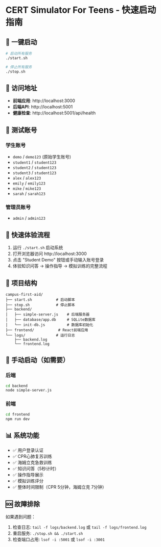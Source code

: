 # CERT Simulator For Teens - 快速启动指南

## 🚀 一键启动

```bash
# 启动所有服务
./start.sh

# 停止所有服务  
./stop.sh
```

## 📱 访问地址

- **前端应用**: http://localhost:3000
- **后端API**: http://localhost:5001
- **健康检查**: http://localhost:5001/api/health

## 🔐 测试账号

### 学生账号
- `demo` / `demo123` (原始学生账号)
- `student1` / `student123`
- `student2` / `student123` 
- `student3` / `student123`
- `alex` / `alex123`
- `emily` / `emily123`
- `mike` / `mike123`
- `sarah` / `sarah123`

### 管理员账号
- `admin` / `admin123`

## 🎯 快速体验流程

1. 运行 `./start.sh` 启动系统
2. 打开浏览器访问 http://localhost:3000
3. 点击 "Student Demo" 按钮或手动输入账号登录
4. 体验知识问答 → 操作指导 → 模拟训练的完整流程

## 📁 项目结构

```
campus-first-aid/
├── start.sh           # 启动脚本
├── stop.sh            # 停止脚本
├── backend/
│   ├── simple-server.js    # 后端服务器
│   ├── database/app.db     # SQLite数据库
│   └── init-db.js          # 数据库初始化
├── frontend/           # React前端应用
└── logs/              # 运行日志
    ├── backend.log
    └── frontend.log
```

## 🔧 手动启动（如需要）

### 后端
```bash
cd backend
node simple-server.js
```

### 前端
```bash
cd frontend
npm run dev
```

## 📊 系统功能

- ✅ 用户登录认证
- ✅ CPR心肺复苏训练
- ✅ 海姆立克急救训练  
- ✅ 知识问答（5秒计时）
- ✅ 操作指导展示
- ✅ 模拟训练评分
- ✅ 整体时间限制（CPR 5分钟，海姆立克 7分钟）

## 🆘 故障排除

如果遇到问题：
1. 检查日志: `tail -f logs/backend.log` 或 `tail -f logs/frontend.log`
2. 重启服务: `./stop.sh && ./start.sh`
3. 检查端口占用: `lsof -i :5001` 或 `lsof -i :3001`